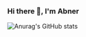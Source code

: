 ### Hi there 👋, I'm Abner
<!--START_SECTION:waka-->

<!--END_SECTION:waka-->
![Anurag's GitHub stats](https://github-readme-stats.vercel.app/api?username=abner-jlm&show_icons=true)
